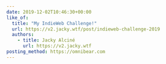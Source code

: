 ```yaml
---
date: 2019-12-02T10:46:30+00:00
like_of:
  title: "My IndieWeb Challenge!"
  url: https://v2.jacky.wtf/post/indieweb-challenge-2019
  authors:
    - title: Jacky Alciné
      url: https://v2.jacky.wtf
posting_method: https://omnibear.com
---
```

